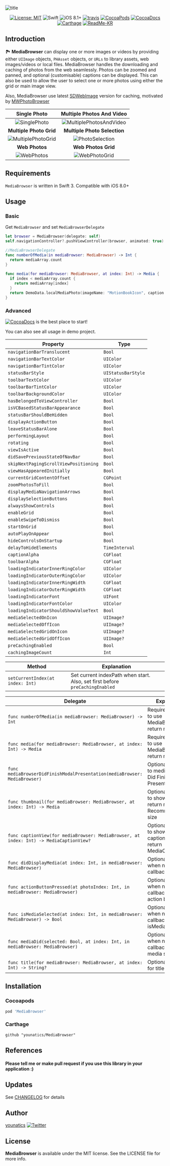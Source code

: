 
![title](https://github.com/younatics/MediaBrowser/blob/master/Images/MediaBrowser_w.png?raw=true)

<p align="center">
  <a href="(https://github.com/younatics/MediaBrowser/blob/master/LICENSE" target="_blank"><img alt="License: MIT" src="https://img.shields.io/badge/License-MIT-blue.svg?style=flat"></a>
  <img alt="Swift" src="https://img.shields.io/badge/Swift-3.1-orange.svg">
  <img alt="iOS 8.1+" src="https://img.shields.io/badge/iOS-8.1%2B-blue.svg">
  <a href="https://travis-ci.org/younatics/MediaBrowser" target="_blank"><img alt="travis" src="https://travis-ci.org/younatics/MediaBrowser.svg?branch=master"></a>
  <a href="https://cocoapods.org/pods/MediaBrowser" target="_blank"><img alt="CocoaPods" src="http://img.shields.io/cocoapods/v/MediaBrowser.svg"></a>
  <a href="https://younatics.github.io/MediaBrowser" target="_blank"><img alt="CocoaDocs" src="https://github.com/younatics/MediaBrowser/blob/master/docs/badge.svg"></a>
  <a href="https://github.com/Carthage/Carthage" target="_blank"><img alt="Carthage" src="https://img.shields.io/badge/Carthage-compatible-4BC51D.svg?style=flat"></a>
  <a href="https://github.com/younatics/MediaBrowser/blob/master/README-KR.md" target="_blank"><img alt="ReadMe-KR" src="https://img.shields.io/badge/한국어-리드미-red.svg"></a>
</p>

## Introduction
🏞 **MediaBrowser** can display one or more images or videos by providing either `UIImage` objects, `PHAsset` objects, or `URLs` to library assets, web images/videos or local files. MediaBrowser handles the downloading and caching of photos from the web seamlessly. Photos can be zoomed and panned, and optional (customisable) captions can be displayed. This can also be used to allow the user to select one or more photos using either the grid or main image view.

Also, MediaBrowser use latest [SDWebImage](https://github.com/rs/SDWebImage) version for caching, motivated by [MWPhotoBrowser](https://github.com/mwaterfall/MWPhotoBrowser)

| Single Photo | Multiple Photos And Video |
| :----------: | :-----------------------: |
| ![SinglePhoto](https://github.com/younatics/MediaBrowser/blob/master/Images/SinglePhoto.gif?raw=true) | ![MultiplePhotosAndVideo](https://github.com/younatics/MediaBrowser/blob/master/Images/MultiplePhotosAndVideo.gif?raw=true) |
| **Multiple Photo Grid** | **Multiple Photo Selection** |
| ![MultiplePhotoGrid](https://github.com/younatics/MediaBrowser/blob/master/Images/MultiplePhotoGrid.gif?raw=true)  | ![PhotoSelection](https://github.com/younatics/MediaBrowser/blob/master/Images/PhotoSelection.gif?raw=true)  |
| **Web Photos** | **Web Photos Grid** |
| ![WebPhotos](https://github.com/younatics/MediaBrowser/blob/master/Images/WebPhotos.gif?raw=true)  | ![WebPhotoGrid](https://github.com/younatics/MediaBrowser/blob/master/Images/WebPhotoGrid.gif?raw=true)  |

## Requirements
`MediaBrowser` is written in Swift 3. Compatible with iOS 8.0+

## Usage
### Basic

Get `MediaBrowser` and set `MediaBrowserDelegate`
```Swift 
let browser = MediaBrowser(delegate: self)
self.navigationController?.pushViewController(browser, animated: true)

//MediaBrowserDelegate
func numberOfMedia(in mediaBrowser: MediaBrowser) -> Int {
  return mediaArray.count
}
    
func media(for mediaBrowser: MediaBrowser, at index: Int) -> Media {
  if index < mediaArray.count {
    return mediaArray[index]
  }
  return DemoData.localMediaPhoto(imageName: "MotionBookIcon", caption: "Photo at index is Wrong")
}
```

### Advanced
<a href="https://younatics.github.io/MediaBrowser" target="_blank"><img alt="CocoaDocs" src="https://github.com/younatics/MediaBrowser/blob/master/docs/badge.svg"></a> is the best place to start!

You can also see all usage in demo project.

| Property | Type |
| -------- | ---  |
| `navigationBarTranslucent` | `Bool` |
| `navigationBarTextColor` | `UIColor` |
| `navigationBarTintColor` | `UIColor` |
| `statusBarStyle` | `UIStatusBarStyle` |
| `toolbarTextColor` | `UIColor` |
| `toolbarBarTintColor` | `UIColor` |
| `toolbarBackgroundColor` | `UIColor` |
| `hasBelongedToViewController` | `Bool` |
| `isVCBasedStatusBarAppearance` | `Bool` |
| `statusBarShouldBeHidden` | `Bool` |
| `displayActionButton` | `Bool` |
| `leaveStatusBarAlone` | `Bool` |
| `performingLayout` | `Bool` |
| `rotating` | `Bool` |
| `viewIsActive` | `Bool` |
| `didSavePreviousStateOfNavBar` | `Bool` |
| `skipNextPagingScrollViewPositioning` | `Bool` |
| `viewHasAppearedInitially` | `Bool` |
| `currentGridContentOffset` | `CGPoint` |
| `zoomPhotosToFill` | `Bool` |
| `displayMediaNavigationArrows` | `Bool` |
| `displaySelectionButtons` | `Bool` |
| `alwaysShowControls` | `Bool` |
| `enableGrid` | `Bool` |
| `enableSwipeToDismiss` | `Bool` |
| `startOnGrid` | `Bool` |
| `autoPlayOnAppear` | `Bool` |
| `hideControlsOnStartup` | `Bool` |
| `delayToHideElements` | `TimeInterval` |
| `captionAlpha` | `CGFloat` |
| `toolbarAlpha` | `CGFloat` |
| `loadingIndicatorInnerRingColor` | `UIColor` |
| `loadingIndicatorOuterRingColor` | `UIColor` |
| `loadingIndicatorInnerRingWidth` | `CGFloat` |
| `loadingIndicatorOuterRingWidth` | `CGFloat` |
| `loadingIndicatorFont` | `UIFont` |
| `loadingIndicatorFontColor` | `UIColor` |
| `loadingIndicatorShouldShowValueText` | `Bool` |
| `mediaSelectedOnIcon` | `UIImage?` |
| `mediaSelectedOffIcon` | `UIImage?` |
| `mediaSelectedGridOnIcon` | `UIImage?` |
| `mediaSelectedGridOffIcon` | `UIImage?` |
| `preCachingEnabled` | `Bool` |
| `cachingImageCount` | `Int` |

| Method | Explanation |
| ------ | ----------- |
| `setCurrentIndex(at index: Int)` | Set current indexPath when start. Also, set first before `preCachingEnabled` |

| Delegate | Explanation |
| -------- | ----------- |
| `func numberOfMedia(in mediaBrowser: MediaBrowser) -> Int` | Required protocol to use MediaBrowser. return media count | 
| `func media(for mediaBrowser: MediaBrowser, at index: Int) -> Media` | Required protocol to use MediaBrowser. return media | 
| `func mediaBrowserDidFinishModalPresentation(mediaBrowser: MediaBrowser)` | Optional protocol to mediaBrowser Did Finish Modal Presentation | 
| `func thumbnail(for mediaBrowser: MediaBrowser, at index: Int) -> Media` | Optional protocol to show thumbnail. return media. Recommand small size | 
| `func captionView(for mediaBrowser: MediaBrowser, at index: Int) -> MediaCaptionView?` | Optional protocol to show captionView. return MediaCaptionView. | 
| `func didDisplayMedia(at index: Int, in mediaBrowser: MediaBrowser)` | Optional protocol when need callback | 
| `func actionButtonPressed(at photoIndex: Int, in mediaBrowser: MediaBrowser)` | Optional protocol when need callback about action button | 
| `func isMediaSelected(at index: Int, in mediaBrowser: MediaBrowser) -> Bool` | Optional protocol when need callback about isMediaSelected | 
| `func mediaDid(selected: Bool, at index: Int, in mediaBrowser: MediaBrowser)` | Optional protocol when need callback about media selection | 
| `func title(for mediaBrowser: MediaBrowser, at index: Int) -> String?` | Optional protocol for title | 

## Installation
### Cocoapods
```ruby
pod 'MediaBrowser'
```
### Carthage
```
github "younatics/MediaBrowser"
```

## References
#### Please tell me or make pull request if you use this library in your application :) 

## Updates
See [CHANGELOG](https://github.com/younatics/MediaBrowser/blob/master/CHANGELOG.md) for details

## Author
[younatics](https://twitter.com/younatics)
<a href="http://twitter.com/younatics" target="_blank"><img alt="Twitter" src="https://img.shields.io/twitter/follow/younatics.svg?style=social&label=Follow"></a>

## License
**MediaBrowser** is available under the MIT license. See the LICENSE file for more info.
